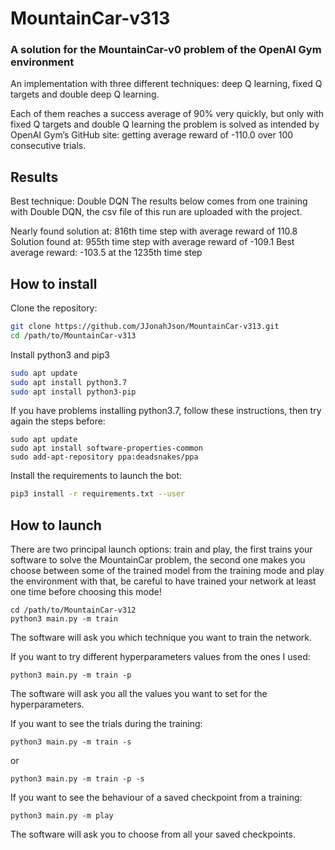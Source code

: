 # MountainCar-v313
### A solution for the MountainCar-v0 problem of the OpenAI Gym environment

An implementation with three different techniques: deep Q learning, fixed Q targets and double deep Q learning. 

Each of them reaches a success average of 90% very quickly, but only with fixed Q targets and double Q learning the problem is solved as intended by OpenAI Gym’s GitHub site: getting average reward of -110.0 over 100 consecutive trials.

## Results
Best technique: Double DQN
The results below comes from one training with Double DQN, the csv file of this run are uploaded with the project.

Nearly found solution at: 816th time step with average reward of 110.8
Solution found at: 955th time step with average reward of -109.1
Best average reward: -103.5 at the 1235th time step


## How to install
Clone the repository:
```bash
git clone https://github.com/JJonahJson/MountainCar-v313.git
cd /path/to/MountainCar-v313
```
Install python3 and pip3
```bash
sudo apt update
sudo apt install python3.7
sudo apt install python3-pip
```

If you have problems installing python3.7, follow these instructions, then try again the steps before:
```
sudo apt update
sudo apt install software-properties-common
sudo add-apt-repository ppa:deadsnakes/ppa
```

Install the requirements to launch the bot:
```bash
pip3 install -r requirements.txt --user
```

## How to launch
There are two principal launch options: train and play, the first trains your software to solve the MountainCar problem, the second one makes you choose between some of the trained model from the training mode and play the environment with that, be careful to have trained your network at least one time before choosing this mode!
```
cd /path/to/MountainCar-v312
python3 main.py -m train
```
The software will ask you which technique you want to train the network.

If you want to try different hyperparameters values from the ones I used:
```
python3 main.py -m train -p
```
The software will ask you all the values you want to set for the hyperparameters.

If you want to see the trials during the training:
```
python3 main.py -m train -s
```
or
```
python3 main.py -m train -p -s
```

If you want to see the behaviour of a saved checkpoint from a training:
```
python3 main.py -m play
```
The software will ask you to choose from all your saved checkpoints.
